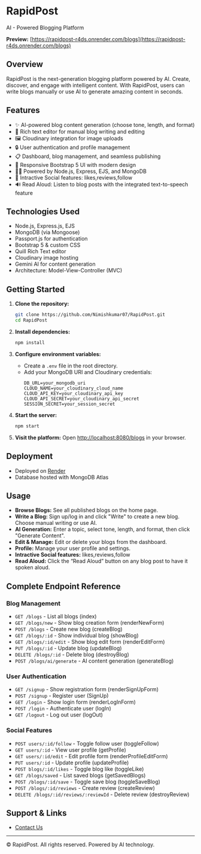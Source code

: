 # RapidPost

AI - Powered Blogging Platform

**Preview:** [https://rapidpost-r4ds.onrender.com/blogs](https://rapidpost-r4ds.onrender.com/blogs)

## Overview

RapidPost is the next-generation blogging platform powered by AI. Create, discover, and engage with intelligent content. With RapidPost, users can write blogs manually or use AI to generate amazing content in seconds.

## Features

- ✨ AI-powered blog content generation (choose tone, length, and format)
- 📝 Rich text editor for manual blog writing and editing
- 🖼️ Cloudinary integration for image uploads
- 🔒 User authentication and profile management
- 📋 Dashboard, blog management, and seamless publishing
- 📱 Responsive Bootstrap 5 UI with modern design
- 🧑‍💻 Powered by Node.js, Express, EJS, and MongoDB
- 📱 Intractive Social features: likes,reviews,follow 
- 🔊 Read Aloud: Listen to blog posts with the integrated text-to-speech feature

## Technologies Used

- Node.js, Express.js, EJS
- MongoDB (via Mongoose)
- Passport.js for authentication
- Bootstrap 5 & custom CSS
- Quill Rich Text editor
- Cloudinary image hosting
- Gemini AI for content generation
- Architecture: Model-View-Controller (MVC)

## Getting Started

1. **Clone the repository:**
   ```bash
   git clone https://github.com/Nimishkumar07/RapidPost.git
   cd RapidPost
   ```

2. **Install dependencies:**
   ```bash
   npm install
   ```

3. **Configure environment variables:**
   - Create a `.env` file in the root directory.
   - Add your MongoDB URI and Cloudinary credentials:
     ```
     DB_URL=your_mongodb_uri
     CLOUD_NAME=your_cloudinary_cloud_name
     CLOUD_API_KEY=your_cloudinary_api_key
     CLOUD_API_SECRET=your_cloudinary_api_secret
     SESSION_SECRET=your_session_secret
     ```

4. **Start the server:**
   ```bash
   npm start
   ```

5. **Visit the platform:**
   Open [http://localhost:8080/blogs](http://localhost:8080/blogs) in your browser.

## Deployment

- Deployed on [Render](https://render.com/)
- Database hosted with MongoDB Atlas

  
## Usage

- **Browse Blogs:** See all published blogs on the home page.
- **Write a Blog:** Sign up/log in and click "Write" to create a new blog. Choose manual writing or use AI.
- **AI Generation:** Enter a topic, select tone, length, and format, then click "Generate Content".
- **Edit & Manage:** Edit or delete your blogs from the dashboard.
- **Profile:** Manage your user profile and settings.
- **Intractive Social features:** likes,reviews,follow 
- **Read Aloud:** Click the “Read Aloud” button on any blog post to have it spoken aloud.

## Complete Endpoint Reference

### Blog Management
- `GET /blogs` - List all blogs (index)
- `GET /blogs/new` - Show blog creation form (renderNewForm)
- `POST /blogs` - Create new blog (createBlog)
- `GET /blogs/:id` - Show individual blog (showBlog)
- `GET /blogs/:id/edit` - Show blog edit form (renderEditForm)
- `PUT /blogs/:id` - Update blog (updateBlog)
- `DELETE /blogs/:id` - Delete blog (destroyBlog)
- `POST /blogs/ai/generate` - AI content generation (generateBlog)

### User Authentication
- `GET /signup` - Show registration form (renderSignUpForm)
- `POST /signup` - Register user (SignUp)
- `GET /login` - Show login form (renderLogInForm)
- `POST /login` - Authenticate user (logIn)
- `GET /logout` - Log out user (logOut)

### Social Features
- `POST users/:id/follow` - Toggle follow user (toggleFollow)
- `GET users/:id` - View user profile (getProfile)
- `GET users/:id/edit` - Edit profile form (renderProfileEditForm)
- `PUT users/:id` - Update profile (updateProfile)
- `POST blogs/:id/likes` - Toggle blog like (toggleLike)
- `GET /blogs/saved` - List saved blogs (getSavedBlogs)
- `POST /blogs/:id/save` - Toggle save blog (toggleSaveBlog)
- `POST /blogs/:id/reviews` - Create review (createReview)
- `DELETE /blogs/:id/reviews/:reviewId` - Delete review (destroyReview)

## Support & Links


- [Contact Us](https://www.linkedin.com/in/nimishkumar07/)


---

© RapidPost. All rights reserved. Powered by AI technology.
